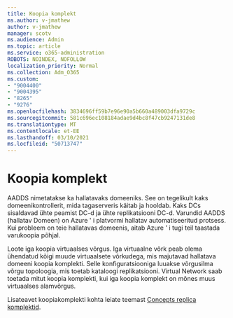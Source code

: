 ```yaml
---
title: Koopia komplekt
ms.author: v-jmathew
author: v-jmathew
manager: scotv
ms.audience: Admin
ms.topic: article
ms.service: o365-administration
ROBOTS: NOINDEX, NOFOLLOW
localization_priority: Normal
ms.collection: Adm_O365
ms.custom:
- "9004400"
- "9004395"
- "8265"
- "9276"
ms.openlocfilehash: 3834696ff59b7e96e90a5b660a489003dfa9729c
ms.sourcegitcommit: 581c696ec108184adae9d4bc8f47cb9247131de8
ms.translationtype: MT
ms.contentlocale: et-EE
ms.lasthandoff: 03/10/2021
ms.locfileid: "50713747"
---
```

# <a name="replica-set"></a>Koopia komplekt

AADDS nimetatakse ka hallatavaks domeeniks. See on tegelikult kaks domeenikontrollerit, mida tagaserveris käitab ja hooldab. Kaks DCs sisaldavad ühte peamist DC-d ja ühte replikatsiooni DC-d. Varundid AADDS (hallatav Domeen) on Azure ' i platvormi hallatav automatiseeritud protsess. Kui probleem on teie hallatavas domeenis, aitab Azure ' i tugi teil taastada varukoopia põhjal.

Loote iga koopia virtuaalses võrgus. Iga virtuaalne võrk peab olema ühendatud kõigi muude virtuaalsete võrkudega, mis majutavad hallatava domeeni koopia komplekti. Selle konfiguratsiooniga luuakse võrgusilma võrgu topoloogia, mis toetab kataloogi replikatsiooni. Virtual Network saab toetada mitut koopia komplekti, kui iga koopia komplekt on mõnes muus virtuaalses alamvõrgus.

Lisateavet koopiakomplekti kohta leiate teemast [Concepts replica komplektid](https://docs.microsoft.com/azure/active-directory-domain-services/concepts-replica-sets).

